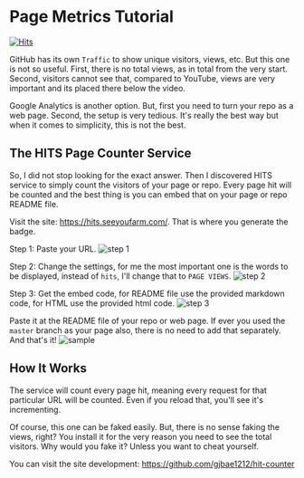 # Page Metrics Tutorial

[![Hits](https://hits.seeyoufarm.com/api/count/incr/badge.svg?url=https%3A%2F%2Fgithub.com%2Fxdvrx1%2Fpage-metrics-tutorial&count_bg=%2379C83D&title_bg=%23555555&icon=&icon_color=%23E7E7E7&title=PAGE+VIEWS&edge_flat=false)](https://hits.seeyoufarm.com)

GitHub has its own `Traffic` to show unique visitors, views, etc.
But this one is not so useful. First, there is no total views,
as in total from the very start. Second, visitors cannot see
that, compared to YouTube, views are very important 
and its placed there below the video.

Google Analytics is another option. But, first you need
to turn your repo as a web page. Second, the setup
is very tedious. It's really the best way but when it comes
to simplicity, this is not the best.

## The HITS Page Counter Service
So, I did not stop looking for the exact answer. 
Then I discovered HITS service to simply count
the visitors of your page or repo. Every page
hit will be counted and the best thing is
you can embed that on your page or repo README
file.

Visit the site: <https://hits.seeyoufarm.com/>.
That is where you generate the badge.

Step 1: Paste your URL.
![step 1](https://github.com/xdvrx1/page-metrics-tutorial/blob/main/screenshots/step1.png)

Step 2: Change the settings, for me the
most important one is the words to be displayed,
instead of `hits`, I'll change that to `PAGE VIEWS`.
![step 2](https://github.com/xdvrx1/page-metrics-tutorial/blob/main/screenshots/step2.png)

Step 3: Get the embed code, for README file use 
the provided markdown code, for HTML use the 
provided html code.
![step 3](https://github.com/xdvrx1/page-metrics-tutorial/blob/main/screenshots/step3.png)

Paste it at the README file of your repo or web page. If ever you used the 
`master` branch as your page also, there is no need to add that separately.
And that's it!
![sample](https://github.com/xdvrx1/page-metrics-tutorial/blob/main/screenshots/final.png)

## How It Works
The service will count every page hit, meaning every request for that particular
URL will be counted. Even if you reload that, you'll see it's incrementing.

Of course, this one can be faked easily. But, there is no sense faking
the views, right? You install it for the very reason you need to see
the total visitors. Why would you fake it? 
Unless you want to cheat yourself. 

You can visit the site development: 
<https://github.com/gjbae1212/hit-counter>
